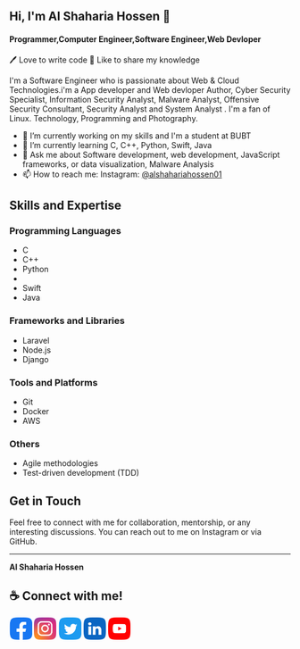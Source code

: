 ## Hi, I'm Al Shaharia Hossen 👋
#### Programmer,Computer Engineer,Software Engineer,Web Devloper
🖊️ Love to write code
🎤 Like to share my knowledge

I'm a Software Engineer who is passionate about Web & Cloud Technologies.i'm a App developer and Web devloper  Author, Cyber Security Specialist, Information Security Analyst, Malware Analyst, Offensive Security Consultant, Security Analyst and System Analyst . I'm a fan of Linux. Technology, Programming and Photography.

- 🔭 I’m currently working on my skills and I'm a student at BUBT
- 🌱 I’m currently learning C, C++, Python, Swift, Java
- 💬 Ask me about Software development, web development, JavaScript frameworks, or data visualization, Malware Analysis 
- 📫 How to reach me: Instagram: [@alshahariahossen01](https://www.instagram.com/alshahariahossen01)

## Skills and Expertise

### Programming Languages
- C
- C++
- Python
- 
- Swift
- Java

### Frameworks and Libraries
- Laravel
- Node.js
- Django

### Tools and Platforms
- Git
- Docker
- AWS

### Others
- Agile methodologies
- Test-driven development (TDD)

## Get in Touch
Feel free to connect with me for collaboration, mentorship, or any interesting discussions. You can reach out to me on Instagram or via GitHub.

---

**Al Shaharia Hossen**


## ☕ Connect with me!
[<img src='https://github.com/shovoalways/shovoalways/blob/main/img/facebook.png?raw=true' alt='facebook' height='40'>](https://www.facebook.com/alshahariahossen01)  [<img src='https://github.com/shovoalways/shovoalways/blob/main/img/instagram.png?raw=true' alt='instagram' height='40'>](https://www.instagram.com/alshahariahossen01/)  [<img src='https://github.com/shovoalways/shovoalways/blob/main/img/twitter.png?raw=true' alt='twitter' height='40'>](https://twitter.com/shaharia_munna-)  [<img src='https://github.com/shovoalways/shovoalways/blob/main/img/linkedin.png?raw=true' alt='linkedin' height='40'>](https://www.linkedin.com/in/alshahariahossen01/) [<img src='https://github.com/shovoalways/shovoalways/blob/main/img/youtube.png?raw=true' alt='YouTube' height='40'>](https://www.youtube.com/@alshahariahossen01)















